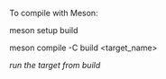To compile with Meson:

meson setup build

meson compile -C build <target_name>

*run the target from build*

